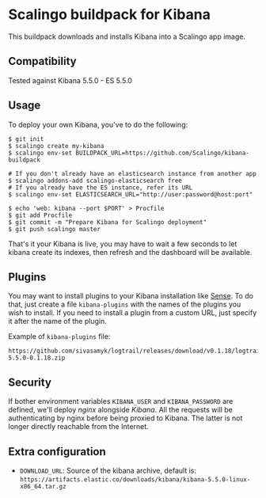 # Scalingo buildpack for Kibana

This buildpack downloads and installs Kibana into a Scalingo app image.

## Compatibility

Tested against Kibana 5.5.0 - ES 5.5.0

## Usage

To deploy your own Kibana, you've to do the following:

```console
$ git init
$ scalingo create my-kibana
$ scalingo env-set BUILDPACK_URL=https://github.com/Scalingo/kibana-buildpack

# If you don't already have an elasticsearch instance from another app
$ scalingo addons-add scalingo-elasticsearch free
# If you already have the ES instance, refer its URL
$ scalingo env-set ELASTICSEARCH_URL="http://user:password@host:port"

$ echo 'web: kibana --port $PORT' > Procfile
$ git add Procfile
$ git commit -m "Prepare Kibana for Scalingo deployment"
$ git push scalingo master
```

That's it your Kibana is live, you may have to wait a few seconds to let kibana
create its indexes, then refresh and the dashboard will be available.

## Plugins

You may want to install plugins to your Kibana installation like
[Sense](https://www.elastic.co/guide/en/sense/current/installing.html).  To do
that, just create a file `kibana-plugins` with the names of the plugins you
wish to install. If you need to install a plugin from a custom URL, just
specify it after the name of the plugin.

Example of `kibana-plugins` file:

```
https://github.com/sivasamyk/logtrail/releases/download/v0.1.18/logtrail-5.5.0-0.1.18.zip
```

## Security

If bother environment variables `KIBANA_USER` and `KIBANA_PASSWORD` are
defined, we'll deploy *nginx* alongside *Kibana*. All the requests will be
authenticating by nginx before being proxied to Kibana. The latter is not
longer directly reachable from the Internet.

## Extra configuration

* `DOWNLOAD_URL`: Source of the kibana archive, default is: `https://artifacts.elastic.co/downloads/kibana/kibana-5.5.0-linux-x86_64.tar.gz`
